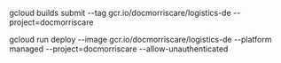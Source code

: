 gcloud builds submit --tag gcr.io/docmorriscare/logistics-de  --project=docmorriscare

gcloud run deploy --image gcr.io/docmorriscare/logistics-de --platform managed  --project=docmorriscare --allow-unauthenticated
